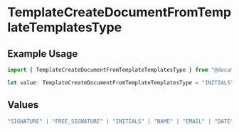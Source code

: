 # TemplateCreateDocumentFromTemplateTemplatesType

## Example Usage

```typescript
import { TemplateCreateDocumentFromTemplateTemplatesType } from "@documenso/sdk-typescript/models/operations";

let value: TemplateCreateDocumentFromTemplateTemplatesType = "INITIALS";
```

## Values

```typescript
"SIGNATURE" | "FREE_SIGNATURE" | "INITIALS" | "NAME" | "EMAIL" | "DATE" | "TEXT" | "NUMBER" | "RADIO" | "CHECKBOX" | "DROPDOWN"
```